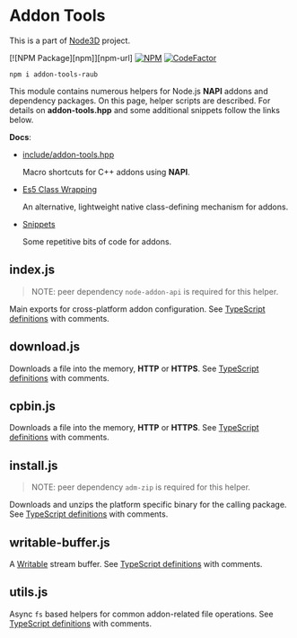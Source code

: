 # Addon Tools

This is a part of [Node3D](https://github.com/node-3d) project.

[![NPM Package][npm]][npm-url]
[![NPM](https://nodei.co/npm/addon-tools-raub.png?compact=true)](https://www.npmjs.com/package/addon-tools-raub)
[![CodeFactor](https://www.codefactor.io/repository/github/node-3d/addon-tools-raub/badge)](https://www.codefactor.io/repository/github/node-3d/addon-tools-raub)

```
npm i addon-tools-raub
```

This module contains numerous helpers for Node.js **NAPI**
addons and dependency packages. On this page, helper scripts
are described. For details on **addon-tools.hpp** and some
additional snippets follow the links below.

**Docs**:

* [include/addon-tools.hpp](doc/addon-tools.md)
	
	Macro shortcuts for C++ addons using **NAPI**.
* [Es5 Class Wrapping](doc/class-wrapping.md)
	
	An alternative, lightweight native class-defining mechanism for addons.
* [Snippets](doc/snippets.md)
	
	Some repetitive bits of code for addons.


## index.js

> NOTE: peer dependency `node-addon-api` is required for this helper.

Main exports for cross-platform addon configuration.
See [TypeScript definitions](/index.d.ts) with comments.


## download.js

Downloads a file into the memory, **HTTP** or **HTTPS**.
See [TypeScript definitions](/download.d.ts) with comments.


## cpbin.js

Downloads a file into the memory, **HTTP** or **HTTPS**.
See [TypeScript definitions](/cpbin.d.ts) with comments.


## install.js

> NOTE: peer dependency `adm-zip` is required for this helper.

Downloads and unzips the platform specific binary for the calling package.
See [TypeScript definitions](/install.d.ts) with comments.


## writable-buffer.js

A [Writable](https://nodejs.org/api/stream.html#stream_writable_streams)
stream buffer.
See [TypeScript definitions](/writable-buffer.d.ts) with comments.


## utils.js

Async `fs` based helpers for common addon-related file operations.
See [TypeScript definitions](/utils.d.ts) with comments.
